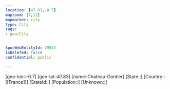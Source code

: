 ```yaml
---
location: [47.83,-0.7]
mapzoom: [7,12] 
mapmarker: city 
type: City
tags:
- geo/City


SpocWebEntityId: 29552
isDeleted: false
confidential: public

---
```

[geo-lon::-0.7]
[geo-lat::47.83]
[name::Chateau-Gontier]
[State::]
[Country::[[France]]]
[StateId::]
[Population::]
[Unknown::]

